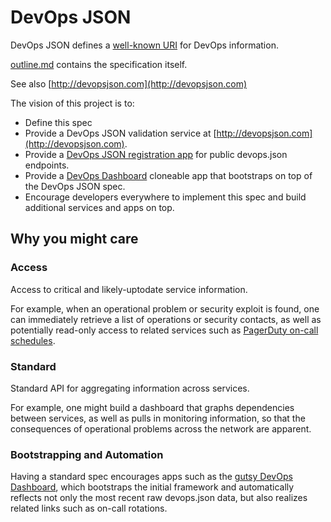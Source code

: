 # DevOps JSON

DevOps JSON defines a [well-known URI](http://tools.ietf.org/html/rfc5785) for DevOps information.

[outline.md](https://github.com/racker/devopsjson/blob/master/outline.md) contains the specification itself.

See also [http://devopsjson.com](http://devopsjson.com)

The vision of this project is to:

- Define this spec
- Provide a DevOps JSON validation service at [http://devopsjson.com](http://devopsjson.com).
- Provide a [DevOps JSON registration app](/racker/devops.json-registration) for public devops.json endpoints.
- Provide a [DevOps Dashboard](/racker/gutsy) cloneable app that bootstraps on top of the DevOps JSON spec.
- Encourage developers everywhere to implement this spec and build additional services and apps on top.

## Why you might care

### Access

Access to critical and likely-uptodate service information. 

For example, when an operational problem or security exploit is found, one 
can immediately retrieve a list of operations or security contacts, as well as 
potentially read-only access to related services such as [PagerDuty on-call schedules](http://pagerduty.com/).

### Standard

Standard API for aggregating information across services.

For example, one might build a dashboard that graphs dependencies between services, as well as 
pulls in monitoring information, so that the consequences of operational problems across the network are apparent.

### Bootstrapping and Automation

Having a standard spec encourages apps such as the [gutsy DevOps Dashboard](/racker/gutsy), which bootstraps the 
initial framework and automatically reflects not only the most recent raw devops.json data, but also realizes 
related links such as on-call rotations.
